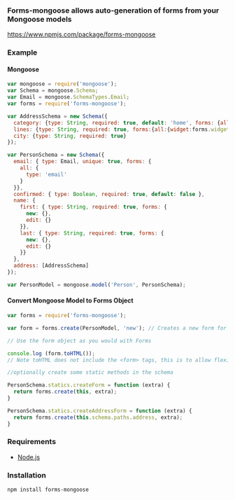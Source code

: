 ### Forms-mongoose allows auto-generation of forms from your Mongoose models

https://www.npmjs.com/package/forms-mongoose

### Example

#### Mongoose

```javascript
var mongoose = require('mongoose');
var Schema = mongoose.Schema;
var Email = mongoose.SchemaTypes.Email;
var forms = require('forms-mongoose');

var AddressSchema = new Schema({
  category: {type: String, required: true, default: 'home', forms: {all:{}}},
  lines: {type: String, required: true, forms:{all:{widget:forms.widgets.textarea({rows:3})}}},
  city: {type: String, required: true}  
});

var PersonSchema = new Schema({
  email: { type: Email, unique: true, forms: {
    all: {
      type: 'email'
    }
  }},
  confirmed: { type: Boolean, required: true, default: false },
  name: {
    first: { type: String, required: true, forms: {
      new: {},
      edit: {}
    }},
    last: { type: String, required: true, forms: {
      new: {},
      edit: {}
    }}
  },
  address: [AddressSchema]
});

var PersonModel = mongoose.model('Person', PersonSchema);
```

#### Convert Mongoose Model to Forms Object

```javascript
var forms = require('forms-mongoose');

var form = forms.create(PersonModel, 'new'); // Creates a new form for a "new" Person

// Use the form object as you would with Forms

console.log (form.toHTML());
// Note toHTML does not include the <form> tags, this is to allow flexibility.

//optionally create some static methods in the schema

PersonSchema.statics.createForm = function (extra) {
  return forms.create(this, extra);
}

PersonSchema.statics.createAddressForm = function (extra) {
  return forms.create(this.schema.paths.address, extra);
}
```

### Requirements

- [Node.js](http://nodejs.org/)

### Installation

```
npm install forms-mongoose
```


